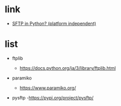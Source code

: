 # link
- [SFTP in Python? (platform independent)](https://stackoverflow.com/questions/432385/sftp-in-python-platform-independent)

# list

- ftplib
  - https://docs.python.org/ja/3/library/ftplib.html

- paramiko
  - https://www.paramiko.org/
  
- pysftp 
  -https://pypi.org/project/pysftp/
